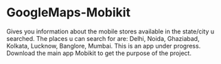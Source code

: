 # GoogleMaps-Mobikit
Gives you information about the mobile stores available in the state/city u searched.
The places u can search for are: Delhi, Noida, Ghaziabad, Kolkata, Lucknow, Banglore, Mumbai.
This is an app under progress. 
Download the main app Mobikit to get the purpose of the project.
